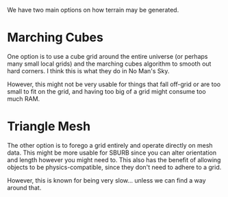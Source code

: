 We have two main options on how terrain may be generated.

# Marching Cubes

One option is to use a cube grid around the entire universe (or perhaps many small local grids) and the marching cubes algorithm to smooth out hard corners. I think this is what they do in No Man's Sky.

However, this might not be very usable for things that fall off-grid or are too small to fit on the grid, and having too big of a grid might consume too much RAM.

# Triangle Mesh

The other option is to forego a grid entirely and operate directly on mesh data. This might be more usable for SBURB since you can alter orientation and length however you might need to. This also has the benefit of allowing objects to be physics-compatible, since they don't need to adhere to a grid.

However, this is known for being very slow... unless we can find a way around that.